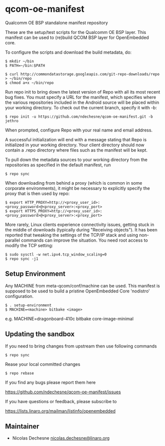 qcom-oe-manifest
================

Qualcomm OE BSP standalone manifest repository

These are the setup/test scripts for the Qualcomm OE BSP layer. This manifest can be used to (re)build QCOM BSP layer for OpenEmbedded core.

To configure the scripts and download the build metadata, do:
```
$ mkdir ~/bin
$ PATH=~/bin:$PATH

$ curl http://commondatastorage.googleapis.com/git-repo-downloads/repo > ~/bin/repo
$ chmod a+x ~/bin/repo
```
Run repo init to bring down the latest version of Repo with all its most recent bug fixes. You must specify a URL for the manifest, which specifies where the various repositories included in the Android source will be placed within your working directory. To check out the current branch, specify it with -b:
```
$ repo init -u https://github.com/ndechesne/qcom-oe-manifest.git -b jethro
```
When prompted, configure Repo with your real name and email address.

A successful initialization will end with a message stating that Repo is initialized in your working directory. Your client directory should now contain a .repo directory where files such as the manifest will be kept.

To pull down the metadata sources to your working directory from the repositories as specified in the default manifest, run
```
$ repo sync
```
When downloading from behind a proxy (which is common in some corporate environments), it might be necessary to explicitly specify the proxy that is then used by repo:
```
$ export HTTP_PROXY=http://<proxy_user_id>:<proxy_password>@<proxy_server>:<proxy_port>
$ export HTTPS_PROXY=http://<proxy_user_id>:<proxy_password>@<proxy_server>:<proxy_port>
```
More rarely, Linux clients experience connectivity issues, getting stuck in the middle of downloads (typically during "Receiving objects"). It has been reported that tweaking the settings of the TCP/IP stack and using non-parallel commands can improve the situation. You need root access to modify the TCP setting:
```
$ sudo sysctl -w net.ipv4.tcp_window_scaling=0
$ repo sync -j1
```
Setup Environment
-----------------

Any MACHINE from meta-qcom/conf/machine can be used. This manifest is supposed to be used to build a pristine OpenEmbedded Core 'nodistro' configuration.

```
$ . setup-environment
$ MACHINE=<machine> bitbake <image>
```
e.g. MACHINE=dragonboard-410c bitbake core-image-minimal

Updating the sandbox
--------------------

If you need to bring changes from upstream then use following commands
```
$ repo sync
```
Rease your local committed changes
```
$ repo rebase
```
If you find any bugs please report them here

https://github.com/ndechesne/qcom-oe-manifest/issues

If you have questions or feedback, please subscribe to

https://lists.linaro.org/mailman/listinfo/openembedded

Maintainer
-------------------------

* Nicolas Dechesne <nicolas.dechesne@linaro.org>
